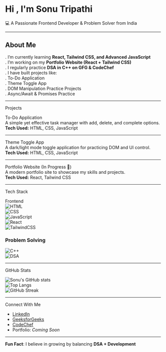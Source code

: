 # Hi , I'm Sonu Tripathi  
💻 A Passionate Frontend Developer & Problem Solver from India  

---

##  About Me  
 . I’m currently learning **React, Tailwind CSS, and Advanced JavaScript**  
 . I’m working on my **Portfolio Website (React + Tailwind CSS)**  
 . I regularly practice **DSA in C++ on GFG & CodeChef**  
 . I have built projects like:  
 .   To-Do Application  
 .   Theme Toggle App  
 .   DOM Manipulation Practice Projects  
 .   Async/Await & Promises Practice  

---

 Projects  

 To-Do Application  
A simple yet effective task manager with add, delete, and complete options.  
**Tech Used:** HTML, CSS, JavaScript  

---

 Theme Toggle App  
A dark/light mode toggle application for practicing DOM and UI control.  
**Tech Used:** HTML, CSS, JavaScript  

---

 Portfolio Website (In Progress 🚧)  
A modern portfolio site to showcase my skills and projects.  
**Tech Used:** React, Tailwind CSS  

---

  Tech Stack  

 Frontend  
![HTML](https://img.shields.io/badge/HTML5-E34F26?style=for-the-badge&logo=html5&logoColor=white)  
![CSS](https://img.shields.io/badge/CSS3-1572B6?style=for-the-badge&logo=css3&logoColor=white)  
![JavaScript](https://img.shields.io/badge/JavaScript-323330?style=for-the-badge&logo=javascript&logoColor=F7DF1E)  
![React](https://img.shields.io/badge/React-20232A?style=for-the-badge&logo=react&logoColor=61DAFB)  
![TailwindCSS](https://img.shields.io/badge/TailwindCSS-38B2AC?style=for-the-badge&logo=tailwind-css&logoColor=white)  

### Problem Solving  
![C++](https://img.shields.io/badge/C++-00599C?style=for-the-badge&logo=cplusplus&logoColor=white)  
![DSA](https://img.shields.io/badge/DSA-Algorithm?style=for-the-badge&logo=codeforces&logoColor=white)  

---

 GitHub Stats  

![Sonu's GitHub stats](https://github-readme-stats.vercel.app/api?username=SonuTripathi&show_icons=true&theme=radical)  
![Top Langs](https://github-readme-stats.vercel.app/api/top-langs/?username=SonuTripathi&layout=compact&theme=radical)  
![GitHub Streak](https://github-readme-streak-stats.herokuapp.com/?user=SonuTripathi&theme=radical)  

---

  Connect With Me  
-  [LinkedIn](https://www.linkedin.com/in/sonu-tripathi-117217263/)  
-  [GeeksforGeeks](https://www.geeksforgeeks.org/user/punittripathi230)  
-  [CodeChef](https://www.codechef.com/users/punittripathi2)  
-  Portfolio: *Coming Soon*  

---

 **Fun Fact**: I believe in growing by balancing **DSA + Development** 
